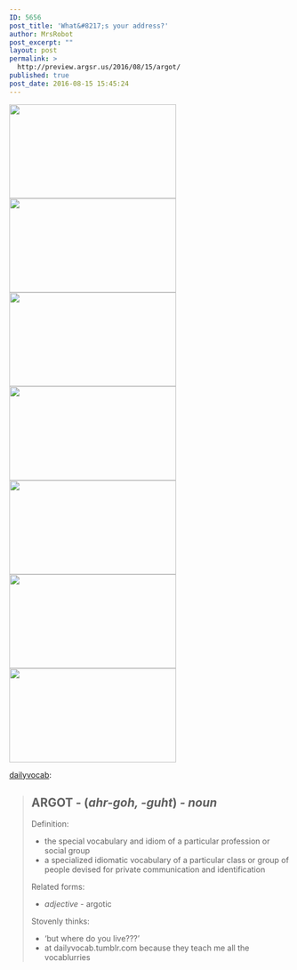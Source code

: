 ```yaml
---
ID: 5656
post_title: 'What&#8217;s your address?'
author: MrsRobot
post_excerpt: ""
layout: post
permalink: >
  http://preview.argsr.us/2016/08/15/argot/
published: true
post_date: 2016-08-15 15:45:24
---
```

<img class="alignnone size-medium wp-image-7852" src="http://45.76.169.35/wp-content/uploads/ExternalLink_tumblr_obu2ykq5Dk1ublsnio1_540-300x169.jpg" alt="" width="300" height="169" />

<img class="alignnone size-medium wp-image-7853" src="http://45.76.169.35/wp-content/uploads/ExternalLink_tumblr_obu2ykq5Dk1ublsnio2_540-300x169.jpg" alt="" width="300" height="169" />

<img class="alignnone size-medium wp-image-7854" src="http://45.76.169.35/wp-content/uploads/ExternalLink_tumblr_obu2ykq5Dk1ublsnio3_540-300x169.jpg" alt="" width="300" height="169" />

<img class="alignnone size-medium wp-image-7856" src="http://45.76.169.35/wp-content/uploads/ExternalLink_tumblr_obu2ykq5Dk1ublsnio4_540-300x169.jpg" alt="" width="300" height="169" />

<img class="alignnone size-medium wp-image-7857" src="http://45.76.169.35/wp-content/uploads/ExternalLink_tumblr_obu2ykq5Dk1ublsnio5_540-300x169.jpg" alt="" width="300" height="169" />

<img class="alignnone size-medium wp-image-7858" src="http://45.76.169.35/wp-content/uploads/ExternalLink_tumblr_obu2ykq5Dk1ublsnio6_540-300x169.jpg" alt="" width="300" height="169" />

<img class="alignnone size-medium wp-image-7859" src="http://45.76.169.35/wp-content/uploads/ExternalLink_tumblr_obu2ykq5Dk1ublsnio7_540-300x169.jpg" alt="" width="300" height="169" />

<a class="tumblr_blog" href="http://dailyvocab.tumblr.com/post/148870928749">dailyvocab</a>:
<blockquote>
<h2>ARGOT -<i> </i>(<i><b>ahr</b>-goh, -guht</i>)<i> - noun</i><i></i></h2>
Definition:
<ul>
 	<li>the special vocabulary and idiom of a particular profession or social group</li>
 	<li>a specialized idiomatic vocabulary of a particular class or group of people devised for private communication and identification</li>
</ul>
Related forms:
<ul>
 	<li><i>adjective </i>- argotic</li>
</ul>
Stovenly thinks:
<ul>
 	<li>‘but where do you live???’</li>
 	<li>at dailyvocab.tumblr.com because they teach me all the vocablurries</li>
</ul>
</blockquote>